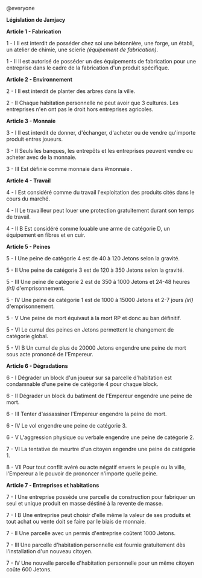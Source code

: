 @everyone 

**Législation de Jamjacy**

**Article 1 - Fabrication**

1 - I
Il est interdit de posséder chez soi une bétonnière, une forge, un établi, un atelier de chimie, une scierie *(équipement de fabrication)*.

1 - II
Il est autorisé de posséder un des équipements de fabrication pour une entreprise dans le cadre de la fabrication d'un produit spécifique.

**Article 2 - Environnement**

2 - I
Il est interdit de planter des arbres dans la ville.

2 - II
Chaque habitation personnelle ne peut avoir que 3 cultures. Les entreprises n'en ont pas le droit hors entreprises agricoles.

**Article 3 - Monnaie**

3 - I
Il est interdit de donner, d'échanger, d'acheter ou de vendre qu'importe produit entres joueurs.

3 - II
Seuls les banques, les entrepôts et les entreprises peuvent vendre ou acheter avec de la monnaie.

3 - III
Est définie comme monnaie dans #monnaie .

**Article 4 - Travail**

4 - I
Est considéré comme du travail l'exploitation des produits cités dans le cours du marché.

4 - II
Le travailleur peut louer une protection gratuitement durant son temps de travail.

4 - II B
Est considéré comme louable une arme de catégorie D, un équipement en fibres et en cuir.

**Article 5 - Peines**

5 - I
Une peine de catégorie 4 est de 40 à 120 Jetons selon la gravité.

5 - II 
Une peine de catégorie 3 est de 120 à 350 Jetons selon la gravité.

5 - III 
Une peine de catégorie 2 est de 350 à 1000 Jetons et 24-48 heures *(irl)* d'emprisonnement.

5 - IV
Une peine de catégorie 1 est de 1000 à 15000 Jetons et 2-7 jours *(irl)* d'emprisonnement.

5 - V
Une peine de mort équivaut à la mort RP et donc au ban définitif.

5 - VI
Le cumul des peines en Jetons permettent le changement de catégorie global.

5 - VI B
Un cumul de plus de 20000 Jetons engendre une peine de mort sous acte prononcé de l'Empereur.

**Article 6 - Dégradations**

6 - I 
Dégrader un block d'un joueur sur sa parcelle d'habitation est condamnable d'une peine de catégorie 4 pour chaque block.

6 - II 
Dégrader un block du batiment de l'Empereur engendre une peine de mort.

6 - III
Tenter d'assassiner l'Empereur engendre la peine de mort.

6 - IV
Le vol engendre une peine de catégorie 3.

6 - V
L'aggression physique ou verbale engendre une peine de catégorie 2.

7 - VI
La tentative de meurtre d'un citoyen engendre une peine de catégorie 1.

8 - VII
Pour tout conflit avéré ou acte négatif envers le peuple ou la ville, l'Empereur a le pouvoir de prononcer n'importe quelle peine.

**Article 7 - Entreprises et habitations**

7 - I Une entreprise possède une parcelle de construction pour fabriquer un seul et unique produit en masse déstiné à la revente de masse.

7 - I B Une entreprise peut choisir d'elle même la valeur de ses produits et tout achat ou vente doit se faire par le biais de monnaie.

7 - II Une parcelle avec un permis d'entreprise coûtent 1000 Jetons.

7 - III Une parcelle d'habitation personnelle est fournie gratuitement dès l'installation d'un nouveau citoyen.

7 - IV Une nouvelle parcelle d'habitation personnelle pour un même citoyen coûte 600 Jetons.

